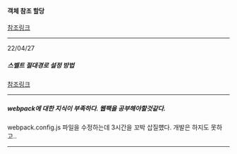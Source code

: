 #### 객체 참조 할당

[참조링크](https://junwoo45.github.io/2019-09-23-deep_clone/)

-----------------------------
22/04/27

##### 스벨트 절대경로 설정 방법

[참조링크](https://kyounghwan01.github.io/blog/Svelte/alias/#rollup-plugin-alias-%E1%84%89%E1%85%A5%E1%86%AF%E1%84%8E%E1%85%B5)

-----------------------------

##### webpack에 대한 지식이 부족하다. 웹팩을 공부해야할것같다.

webpack.config.js 파일을 수정하는데 3시간을 꼬박 삽질헀다. 개발은 하지도 못하고..

-----------------------------